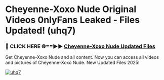 # Cheyenne-Xoxo Nude Original Videos 0nlyFans Leaked - Files Updated! (uhq7)

<h3>🔴 CLICK HERE 🌐==►► <a href="https://tinyurl.com/4mcuefdz" rel="nofollow">Cheyenne-Xoxo Nude Updated Files</a></h3>

Get Cheyenne-Xoxo Nude and all content. Now you can access all videos and pictures of Cheyenne-Xoxo Nude. New Updated Files 2025!

[![uhq7](https://i.imgur.com/StAQSOY.gif)](https://tinyurl.com/4mcuefdz)
